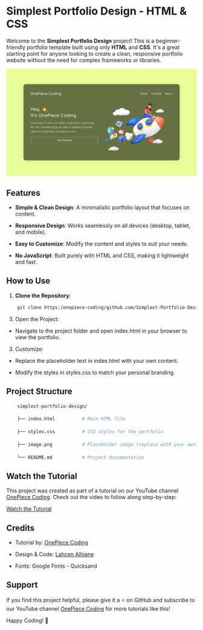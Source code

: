 # Simplest Portfolio Design - HTML & CSS

Welcome to the **Simplest Portfolio Design** project! This is a beginner-friendly portfolio template built using only **HTML** and **CSS**. It's a great starting point for anyone looking to create a clean, responsive portfolio website without the need for complex frameworks or libraries.

![Portfolio Screenshot](https://github.com/onepiece-coding/Simplest-Portfolio-Design---HTML-CSS/blob/main/Screenshot.png)

## Features

- **Simple & Clean Design**: A minimalistic portfolio layout that focuses on content.
  
- **Responsive Design**: Works seamlessly on all devices (desktop, tablet, and mobile).
  
- **Easy to Customize**: Modify the content and styles to suit your needs.
  
- **No JavaScript**: Built purely with HTML and CSS, making it lightweight and fast.
  

## How to Use

1. **Clone the Repository**:
   

```bash
    git clone https:/onepiece-coding/github.com/Simplest-Portfolio-Design---HTML-CSS.git
```
   
3. Open the Project:

- Navigate to the project folder and open index.html in your browser to view the portfolio.

3. Customize:

- Replace the placeholder text in index.html with your own content.

- Modify the styles in styles.css to match your personal branding.

## Project Structure

```bash
    simplest-portfolio-design/
    
    ├── index.html          # Main HTML file
    
    ├── styles.css          # CSS styles for the portfolio
    
    ├── image.png           # Placeholder image (replace with your own)
    
    └── README.md           # Project documentation
```

## Watch the Tutorial

This project was created as part of a tutorial on our YouTube channel [OnePiece Coding](https://www.youtube.com/@OnePieceCoding). Check out the video to follow along step-by-step:

[Watch the Tutorial]()

## Credits

- Tutorial by: [OnePiece Coding](https://www.youtube.com/@OnePieceCoding)

- Design & Code: [Lahcen Alhiane](https://www.linkedin.com/in/lahcen-alhiane-0799ba303/)

- Fonts: Google Fonts - Quicksand

## Support

If you find this project helpful, please give it a ⭐️ on GitHub and subscribe to our YouTube channel [OnePiece Coding](https://www.youtube.com/@OnePieceCoding) for more tutorials like this!

Happy Coding! 🚀
